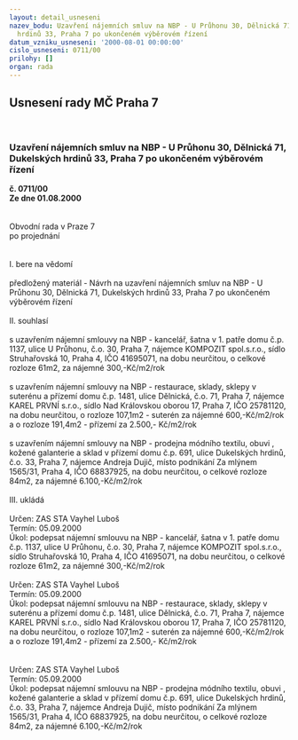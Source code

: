 ```yaml
---
layout: detail_usneseni
nazev_bodu: Uzavření nájemních smluv na NBP - U Průhonu 30, Dělnická 71, Dukelských
  hrdinů 33, Praha 7 po ukončeném výběrovém řízení
datum_vzniku_usneseni: '2000-08-01 00:00:00'
cislo_usneseni: 0711/00
prilohy: []
organ: rada
---
```

<div id="ucUsn_pList" class="usn">
	<span><h2>Usnesení rady MČ Praha 7 </h2>
<br></span><div class="standBody">
<span><h3>Uzavření nájemních smluv na NBP - U Průhonu 30, Dělnická 71, Dukelských hrdinů 33, Praha 7 po ukončeném výběrovém řízení</h3></span><div class="center">
		<strong>č. 0711/00</strong><br>
	</div>
<div class="center">
		<strong>Ze dne 01.08.2000</strong><br><br>
	</div>     <br>Obvodní rada v Praze 7<br>po projednání<br><br><br>I.	bere na vědomí<br><br> předložený materiál - Návrh na uzavření nájemních smluv na NBP - U Průhonu 30, Dělnická 71, Dukelských hrdinů 33, Praha 7 po ukončeném výběrovém řízení <br><br>II.	souhlasí <br><br>s uzavřením nájemní smlouvy na NBP - kancelář, šatna v 1. patře domu č.p. 1137, ulice U Průhonu, č.o. 30, Praha 7, nájemce KOMPOZIT spol.s.r.o., sídlo Struhařovská 10, Praha 4, IČO 41695071, na dobu neurčitou, o celkové rozloze 61m2, za nájemné 300,-Kč/m2/rok<br><br>s uzavřením nájemní smlouvy na NBP - restaurace, sklady, sklepy v suterénu a přízemí domu č.p. 1481, ulice Dělnická, č.o. 71, Praha 7, nájemce KAREL PRVNÍ s.r.o., sídlo Nad Královskou oborou 17, Praha 7, IČO 25781120, na dobu neurčitou, o rozloze 107,1m2 - suterén za nájemné 600,-Kč/m2/rok a o rozloze 191,4m2 - přízemí za 2.500,- Kč/m2/rok<br><br>s uzavřením nájemní smlouvy na NBP - prodejna módního textilu, obuvi , kožené galanterie a sklad v přízemí domu č.p. 691, ulice Dukelských hrdinů, č.o. 33, Praha 7, nájemce Andreja Dujič, místo podnikání Za mlýnem 1565/31, Praha 4, IČO 68837925, na dobu neurčitou, o celkové rozloze 84m2, za nájemné 6.100,-Kč/m2/rok<br><br>III.	ukládá <br><br> Určen:	     	ZAS STA Vayhel Luboš<br>Termín: 05.09.2000<br>Úkol:	podepsat nájemní smlouvu na NBP - kancelář, šatna v 1. patře domu č.p. 1137, ulice U Průhonu, č.o. 30, Praha 7, nájemce KOMPOZIT spol.s.r.o., sídlo Struhařovská 10, Praha 4, IČO 41695071, na dobu neurčitou, o celkové rozloze 61m2, za nájemné 300,-Kč/m2/rok<br> <br> Určen:	     	ZAS STA Vayhel Luboš<br>Termín: 05.09.2000<br>Úkol:	podepsat nájemní smlouvu na NBP - restaurace, sklady, sklepy v suterénu a přízemí domu č.p. 1481, ulice Dělnická, č.o. 71, Praha 7, nájemce KAREL PRVNÍ s.r.o., sídlo Nad Královskou oborou 17, Praha 7, IČO 25781120, na dobu neurčitou, o rozloze 107,1m2 - suterén za nájemné 600,-Kč/m2/rok a o rozloze 191,4m2 - přízemí za 2.500,- Kč/m2/rok<br> <br><br> Určen:	     	ZAS STA Vayhel Luboš<br>Termín: 05.09.2000<br>Úkol:	podepsat nájemní smlouvu na NBP - prodejna módního textilu, obuvi , kožené galanterie a sklad v přízemí domu č.p. 691, ulice Dukelských hrdinů, č.o. 33, Praha 7, nájemce Andreja Dujič, místo podnikání Za mlýnem 1565/31, Praha 4, IČO 68837925, na dobu neurčitou, o celkové rozloze 84m2, za nájemné 6.100,-Kč/m2/rok<br> <br>
</div>
</div>